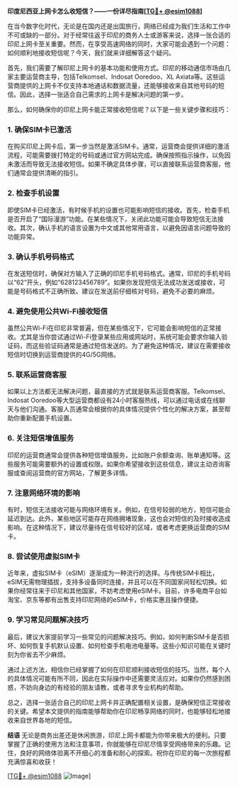 **印度尼西亚上网卡怎么收短信？——一份详尽指南[[TG💪+ @esim1088](https://t.me/s/esim1088)]**

在当今数字化时代，无论是在国内还是出国旅行，网络已经成为我们生活和工作中不可或缺的一部分。对于经常往返于印尼的商务人士或游客来说，选择一张合适的印尼上网卡至关重要。然而，在享受高速网络的同时，大家可能会遇到一个问题：如何顺利地接收短信呢？今天，我们就来详细解答这个疑问。

首先，我们需要了解印尼上网卡的基本功能和使用方式。印尼的移动通信市场由几家主要运营商主导，包括Telkomsel、Indosat Ooredoo、XL Axiata等。这些运营商提供的上网卡不仅支持本地通话和数据流量，还能够接收来自其他号码的短信。因此，选择一张适合自己需求的上网卡是解决问题的第一步。

那么，如何确保你的印尼上网卡能正常接收短信呢？以下是一些关键步骤和技巧：

### **1. 确保SIM卡已激活**
在购买印尼上网卡后，第一步当然是激活SIM卡。通常，运营商会提供详细的激活流程，可能需要拨打特定的号码或通过官方网站完成。确保按照指示操作，以免因未激活而导致无法接收短信。如果不确定具体步骤，可以直接联系运营商客服，他们通常会提供清晰的指引。

### **2. 检查手机设置**
即使SIM卡已经激活，有时候手机的设置也可能影响短信的接收。首先，检查手机是否开启了“国际漫游”功能。在某些情况下，关闭此功能可能会导致短信无法接收。其次，确认手机的语言设置为中文或其他常用语言，以避免因语言问题导致的功能异常。

### **3. 确认手机号码格式**
在发送短信时，确保对方输入了正确的印尼手机号码格式。通常，印尼的手机号码以“62”开头，例如“628123456789”。如果你发现短信无法成功发送或接收，可能是号码格式不正确所致。建议在发送前仔细核对号码，避免不必要的麻烦。

### **4. 避免使用公共Wi-Fi接收短信**
虽然公共Wi-Fi在印尼非常普遍，但在某些情况下，它可能会影响短信的正常接收。尤其是当你尝试通过Wi-Fi登录某些应用或网站时，系统可能会要求你输入验证码，而这些验证码通常是通过短信发送的。为了避免这种情况，建议在需要接收短信时切换到运营商提供的4G/5G网络。

### **5. 联系运营商客服**
如果以上方法都无法解决问题，最直接的方式就是联系运营商客服。Telkomsel、Indosat Ooredoo等大型运营商都设有24小时客服热线，可以通过电话或在线聊天与他们沟通。客服人员通常会根据你的具体情况提供个性化的解决方案，甚至帮助你重新配置手机设置。

### **6. 关注短信增值服务**
印尼的运营商通常会提供各种短信增值服务，比如账户余额查询、账单通知等。这些服务可能需要额外的设置或权限。如果你希望接收到这些信息，建议主动咨询客服或查阅运营商的官方网站，了解更多详情。

### **7. 注意网络环境的影响**
有时，短信无法接收可能与网络环境有关。例如，在信号较弱的地方，短信可能会延迟到达。此外，某些地区可能存在网络拥堵现象，这也会对短信的及时接收造成影响。在这种情况下，建议尽量待在信号较好的区域，或者考虑更换运营商的SIM卡。

### **8. 尝试使用虚拟SIM卡**
近年来，虚拟SIM卡（eSIM）逐渐成为一种流行的选择。与传统SIM卡相比，eSIM无需物理插拔，支持多设备同时连接，并且可以在不同国家间轻松切换。如果你经常往来于印尼和其他国家，不妨考虑使用eSIM卡。目前，许多电商平台如淘宝、京东等都有出售支持印尼网络的eSIM卡，价格实惠且操作便捷。

### **9. 学习常见问题解决技巧**
最后，建议大家提前学习一些常见的问题解决技巧。例如，如何判断SIM卡是否损坏、如何恢复手机默认设置、如何检查手机电池电量等。这些小知识可能在关键时刻为你省去不少麻烦。

通过上述方法，相信你已经掌握了如何在印尼顺利接收短信的技巧。当然，每个人的具体情况可能有所不同，因此在实际操作中还需要灵活应对。如果你仍然感到困惑，不妨向身边的有经验的朋友请教，或者寻求专业机构的帮助。

总之，选择一张适合自己的印尼上网卡并正确配置相关设置，是确保短信正常接收的关键。希望本文提供的指南能够帮助你在印尼畅享网络的同时，也能够轻松地接收来自世界各地的短信。

**结语**
无论是商务出差还是休闲旅游，印尼上网卡都能为你带来极大的便利。只要掌握了正确的使用方法和注意事项，你就能够在印尼尽情享受网络带来的乐趣。记住，良好的网络体验离不开细心的准备和耐心的探索。祝你在印尼的每一次旅程都充满惊喜和收获！

[[TG💪+ @esim1088](https://t.me/s/esim1088) ![Image](https://i.postimg.cc/4NQfJmqS/Snipaste-2025-05-13-00-14-12.png)]